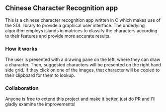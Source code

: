 ## Chinese Character Recognition app

This is a chinese character recognition app written in C which makes use of the SDL library to provide a graphical user interface. The underlying algorithm employs islands in matrices to classify the characters according to their features and provide more accurate results.

### How it works

The user is presented with a drawing pane on the left, where they can draw a character. Then, suggested characters will be presented on the right hand side grid. If they click on one of the images, that character will be copied to their clipboard for them to lookup.

### Collaboration

Anyone is free to extend this project and make it better, just do PR and I'll gladly examine the improvements!
